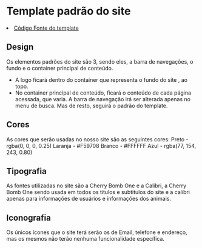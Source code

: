 # Template padrão do site


<li><a href="template.html"> Código Fonte do template</a></li>

## Design

Os elementos padrões do site são 3, sendo eles, a barra de navegações, o fundo e o container principal de conteúdo.
- A logo ficará dentro do container que representa o fundo do site , ao topo.
- No container principal de conteúdo, ficará o conteúdo de cada página acessada, que varia.
A barra de navegação irá ser alterada apenas no menu de busca. Mas de resto, seguirá o padrão do template.


## Cores

As cores que serão usadas no nosso site são as seguintes cores:
Preto - rgba(0, 0, 0, 0.25)
Laranja -  #F59708
Branco - #FFFFFF
Azul - rgba(77, 154, 243, 0.80)



## Tipografia

As fontes utilizadas no site são a  Cherry Bomb One e a Calibri, a Cherry Bomb One sendo usada em todos os títulos e subtitulos do site e a calibri apenas para informações de usuários e informações dos animais.


## Iconografia

Os únicos ícones que o site terá serão os de Email, telefone e endereço, mas os mesmos não terão nenhuma funcionalidade específica.
